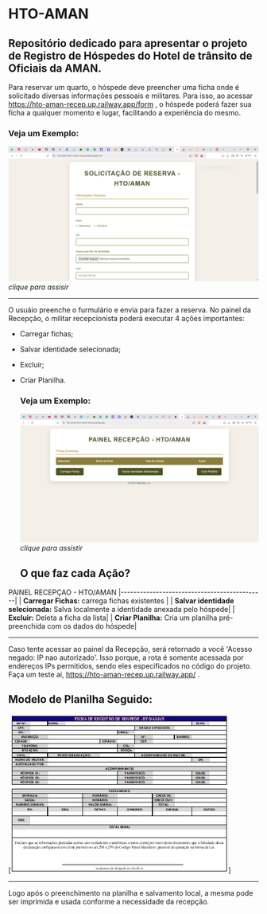 # HTO-AMAN
Repositório dedicado para apresentar o projeto de **Registro de Hóspedes** do **Hotel de trânsito de Oficiais** da AMAN.
-----------------------------------------------------------------------------------------------------------------------
Para reservar um quarto, o hóspede deve preencher uma ficha onde é solicitado diversas informações pessoais e militares.
Para isso, ao acessar https://hto-aman-recep.up.railway.app/form , o hóspede poderá fazer sua ficha a qualquer momento e lugar, facilitando a experiência do mesmo.
### Veja um Exemplo:
[![Assistir ao video](https://github.com/ON00dev/HTO-AMAN/blob/main/exemplos/miniatura-form.PNG)](https://github.com/ON00dev/HTO-AMAN/blob/main/exemplos/criando%20ficha.mp4) *clique para assisir*

------------------------------------------------------------------------------------------------------------------------

O usuáio preenche o furmulário e envia para fazer a reserva. No painel da Recepção, o militar recepcionista poderá executar 4 ações importantes:
- Carregar fichas;
- Salvar identidade selecionada;
- Excluir;
- Criar Planilha.


  ### Veja um Exemplo:
  [![Assistir ao video](https://github.com/ON00dev/HTO-AMAN/blob/main/exemplos/miniatura-recep.PNG)](https://github.com/ON00dev/HTO-AMAN/blob/main/exemplos/painel%20recepcao.mp4) *clique para assistir*

  ## O que faz cada Ação?

 PAINEL RECEPÇAO - HTO/AMAN
|---------------------------------------------|
| **Carregar Fichas:** carrega fichas existentes  |
| **Salvar identidade selecionada:** Salva localmente a identidade anexada pelo hóspede|
| **Excluir:** Deleta a ficha da lista|
| **Criar Planilha:** Cria um planilha pré-preenchida com os dados do hóspede|

-------------------------------------------------------------------------------------------------------------------------------

Caso tente acessar ao painel da Recepção, será retornado a você 'Acesso negado: IP nao autorizado'. Isso porque, a rota é somente acessada por endereços IPs permitidos, sendo eles especificados no código do projeto. Faça um teste aí, https://hto-aman-recep.up.railway.app/ .

## Modelo de Planilha Seguido:
[![planilha modelo](https://github.com/ON00dev/HTO-AMAN/blob/main/exemplos/planilhar.PNG)]

------------------------------------------------------------------------------------------------------------------------------

Logo após o preenchimento na planilha e salvamento local, a mesma pode ser imprimida e usada conforme a necessidade da recepção.
